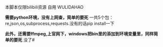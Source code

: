 本脚本仅限bilibili资源 自用
WULIDAHAO

**需要python环境，没有上网查，简单的要死**
一共5个包：re,json,os,subprocess,requests.没有的话pip install一下

**此外，还需要ffmpeg,上官网下，windows把bin里的添加到环境变量里，同样简单的要死**
没了#